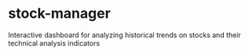 # stock-manager
Interactive dashboard for analyzing historical trends on stocks and their technical analysis indicators
